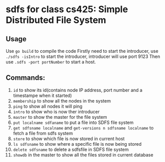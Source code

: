 # sdfs for class cs425: Simple Distributed File System
## Usage
Use `go build` to compile the code 
Firstly need to start the introducer, use `./sdfs -isIntro` to start the introducer, introducer will use port 9123 
Then use `.sdfs -port portNumber` to start a host.

## Commands:

1. `id` to show its id(contains node IP address, port number and a timestampe when it started)
2. `membership` to show all the nodes in the system
3. `ping` to show all nodes it will ping 
4. `intro` to show who is now ther introducer
5. `master` to show the master for the file system
6. `put localname sdfaname` to put a file into SDFS file system
7. `get sdfsname localname` and `get-versions n sdfsname localname` to fetch a file from sdfs system
8. `store` to show which file is now stored in current host
9. `ls sdfsname` to show where a specific file is now being stored
10. `delete sdfsname` to delete a sdfsfile in SDFS file system
11. `showdb` in the master to show all the files stored in current database
